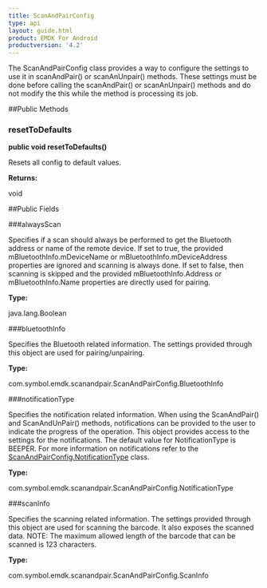 ```yaml
---
title: ScanAndPairConfig
type: api
layout: guide.html
product: EMDK For Android
productversion: '4.2'
---
```



The ScanAndPairConfig class provides a way to configure the settings to use it in scanAndPair() or scanAnUnpair() methods.
 These settings must be done before calling the scanAndPair() or scanAnUnpair() methods and do not modify the this while the 
 method is processing its job.

##Public Methods

### resetToDefaults

**public void resetToDefaults()**

Resets all config to default values.

**Returns:**

void

##Public Fields

###alwaysScan

Specifies if a scan should always be performed to get the Bluetooth address
 or name of the remote device. If set to true, the provided mBluetoothInfo.mDeviceName or 
 mBluetoothInfo.mDeviceAddress properties are ignored and scanning is always done. If set to false,
 then scanning is skipped and the provided mBluetoothInfo.Address or mBluetoothInfo.Name properties 
 are directly used for pairing.

**Type:**

java.lang.Boolean

###bluetoothInfo

Specifies the Bluetooth related information. The settings provided through this object are used 
 for pairing/unpairing.

**Type:**

com.symbol.emdk.scanandpair.ScanAndPairConfig.BluetoothInfo

###notificationType

Specifies the notification related information. When using the ScanAndPair() and ScanAndUnPair() methods,
 notifications can be provided to the user to indicate the progress of the operation. This object provides 
 access to the settings for the notifications. The default value for NotificationType is BEEPER. 
 For more information on notifications refer to the [ ScanAndPairConfig.NotificationType](../ScanAndPairConfig-NotificationType) class.

**Type:**

com.symbol.emdk.scanandpair.ScanAndPairConfig.NotificationType

###scanInfo

Specifies the scanning related information. The settings provided through this object are used for scanning
 the barcode. It also exposes the scanned data. NOTE: The maximum allowed length of the barcode that can be 
 scanned is 123 characters.

**Type:**

com.symbol.emdk.scanandpair.ScanAndPairConfig.ScanInfo

